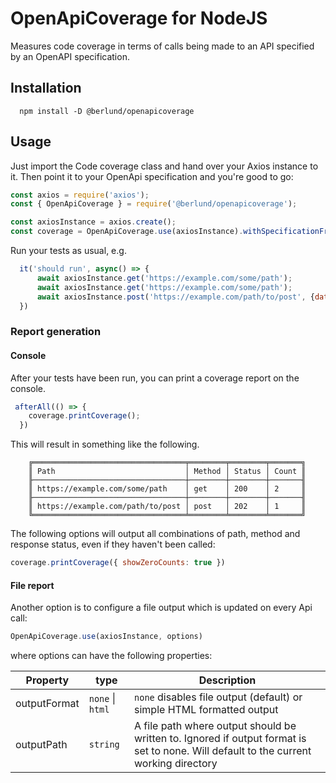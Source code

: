 # OpenApiCoverage for NodeJS

Measures code coverage in terms of calls being made to an API specified by an OpenAPI specification.

## Installation

```
  npm install -D @berlund/openapicoverage
```

## Usage

Just import the Code coverage class and hand over your Axios instance to it. Then point it to your OpenApi specification and you're good to go:

```js
const axios = require('axios');
const { OpenApiCoverage } = require('@berlund/openapicoverage');

const axiosInstance = axios.create();
const coverage = OpenApiCoverage.use(axiosInstance).withSpecificationFromFile('./openapi.yaml');
```

Run your tests as usual, e.g.

```js
  it('should run', async() => {
      await axiosInstance.get('https://example.com/some/path');
      await axiosInstance.get('https://example.com/some/path');
      await axiosInstance.post('https://example.com/path/to/post', {data: 'foo'});
  })
```

### Report generation

#### Console
After your tests have been run, you can print a coverage report on the console. 

```js
 afterAll(() => {
    coverage.printCoverage();
  })
```
This will result in something like the following. 

```
    ╔══════════════════════════════════╤════════╤════════╤═══════╗
    ║ Path                             │ Method │ Status │ Count ║
    ╟──────────────────────────────────┼────────┼────────┼───────╢
    ║ https://example.com/some/path    │ get    │ 200    │ 2     ║
    ╟──────────────────────────────────┼────────┼────────┼───────╢
    ║ https://example.com/path/to/post │ post   │ 202    │ 1     ║
    ╚══════════════════════════════════╧════════╧════════╧═══════╝

```

The following options will output all combinations of path, method and response status, even if they haven't been called:

```js
coverage.printCoverage({ showZeroCounts: true })
```

#### File report
Another option is to configure a file output which is updated on every Api call:

```js
OpenApiCoverage.use(axiosInstance, options)
```

where options can have the following properties:

| Property| type| Description |
|------------|-------|-------------------------|
| outputFormat | `none` \| `html` | `none` disables file output (default) or simple HTML formatted output |
| outputPath | `string` | A file path where output should be written to. Ignored if output format is set to none. Will default to the current working directory

